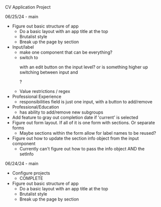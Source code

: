 CV Application Project

06/25/24 - main

- Figure out basic structure of app
  - Do a basic layout with an app title at the top
  - Brutalist style
  - Break up the page by section
- Input/label
  - make one component that can be everything?
  - switch to <p> with an edit button on the input level? or is something higher
    up switching between input and <p>?
  - Value restrictions / regex
- Professional Experience
  - responsibilities field is just one input, with a button to add/remove
- Professional/Education
  - has ability to add/remove new subgroups
- Add feature to gray out completion date if 'current' is selected
- Figure out form layout. If all of it is one form with sections. Or separate
  forms
  - Maybe sections within the form allow for label names to be reused?
- Figure out how to update the section info object from the input component
  - Currently can't figure out how to pass the info object AND the setInfo

06/24/24 - main

- Configure projects
  - COMPLETE
- Figure out basic structure of app
  - Do a basic layout with an app title at the top
  - Brutalist style
  - Break up the page by section
